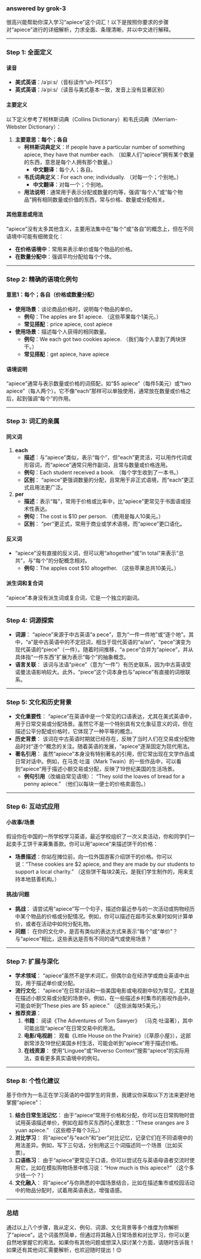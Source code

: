 ### answered by grok-3
很高兴能帮助你深入学习“apiece”这个词汇！以下是按照你要求的步骤对“apiece”进行的详细解析，力求全面、条理清晰，并以中文进行解释。

---

### Step 1: 全面定义

#### 读音
- **美式英语**：/əˈpiːs/（音标读作“uh-PEES”）
- **英式英语**：/əˈpiːs/（读音与美式基本一致，发音上没有显著区别）

#### 主要定义
以下定义参考了柯林斯词典（Collins Dictionary）和韦氏词典（Merriam-Webster Dictionary）：

1. **主要意思：每个；各自**
   - **柯林斯词典定义**：If people have a particular number of something apiece, they have that number each. （如果人们“apiece”拥有某个数量的东西，意思是每个人拥有那个数量。）
     - **中文翻译**：每个人；各自。
   - **韦氏词典定义**：For each one; individually. （对每一个；个别地。）
     - **中文翻译**：对每一个；个别地。
   - **用法说明**：通常用于表示分配或数量的均等，强调“每个人”或“每个物品”拥有相同数量或价值的东西，常与价格、数量或分配相关。

#### 其他意思或用法
“apiece”没有太多其他含义，主要用法集中在“每个”或“各自”的概念上，但在不同语境中可能有细微变化：
- **在价格语境中**：常用来表示单价或每个物品的价格。
- **在数量分配中**：强调平均分配给每个个体。

---

### Step 2: 精确的语境化例句

#### 意思1：每个；各自（价格或数量分配）
- **使用场景**：谈论商品价格时，说明每个物品的单价。
  - **例句**：The apples are $1 apiece. （这些苹果每个1美元。）
  - **常见搭配**：price apiece, cost apiece
- **使用场景**：描述每个人获得的相同数量。
  - **例句**：We each got two cookies apiece. （我们每个人拿到了两块饼干。）
  - **常见搭配**：get apiece, have apiece

#### 语境说明
“apiece”通常与表示数量或价格的词搭配，如“$5 apiece”（每件5美元）或“two apiece”（每人两个）。它不像“each”那样可以单独使用，通常放在数量或价格之后，起到强调“每个”的作用。

---

### Step 3: 词汇的亲属

#### 同义词
1. **each**
   - **描述**：与“apiece”类似，表示“每个”，但“each”更灵活，可以用作代词或形容词，而“apiece”通常只用作副词，且常与数量或价格连用。
   - **例句**：Each student received a book. （每个学生收到了一本书。）
   - **区别**： “apiece”更强调数量的分配，且常用于非正式语境，而“each”更正式且用法更广泛。
2. **per**
   - **描述**：表示“每”，常用于价格或比率中，比“apiece”更常见于书面语或技术性表达。
   - **例句**：The cost is $10 per person. （费用是每人10美元。）
   - **区别**： “per”更正式，常用于商业或学术语境，而“apiece”更口语化。

#### 反义词
- “apiece”没有直接的反义词，但可以用“altogether”或“in total”来表示“总共”，与“每个”的分配概念相对。
  - **例句**：The apples cost $10 altogether. （这些苹果总共10美元。）

#### 派生词和复合词
“apiece”本身没有派生词或复合词，它是一个独立的副词。

---

### Step 4: 词源探索

- **词源**： “apiece”来源于中古英语“a pece”，意为“一件一件地”或“逐个地”。其中，“a”是中古英语中的不定冠词，相当于现代英语的“a/an”，“pece”演变为现代英语的“piece”（一件）。随着时间推移，“a pece”合并为“apiece”，并从具体指“一件东西”扩展为表示“每个”的抽象概念。
- **语言关联**： 该词与法语“pièce”（意为“一件”）有历史联系，因为中古英语受诺曼法语影响较大。此外，“piece”这个词本身也与“apiece”有直接的词根联系。

---

### Step 5: 文化和历史背景

- **文化重要性**： “apiece”在英语中是一个常见的口语表达，尤其在美式英语中，用于日常交易或分配场景。虽然它不是一个特别具有文化象征意义的词，但在描述公平分配或价格时，它体现了一种平等的概念。
- **历史背景**： 该词在中古英语时期就已经存在，反映了当时人们在交易或分配物品时对“逐个”概念的关注。随着英语的发展，“apiece”逐渐固定为现代用法。
- **著名引用**： 虽然“apiece”本身没有特别著名的引用，但它常出现在文学作品或日常对话中。例如，在马克·吐温（Mark Twain）的一些作品中，可以看到“apiece”用于描述小额交易或分配，反映了19世纪美国的生活场景。
  - **例句引用**（改编自常见语境）： “They sold the loaves of bread for a penny apiece.” （他们以每块一便士的价格卖面包。）

---

### Step 6: 互动式应用

#### 小故事/场景
假设你在中国的一所学校学习英语，最近学校组织了一次义卖活动，你和同学们一起卖手工饼干来筹集善款。你可以用“apiece”来描述饼干的价格：
- **场景描述**：你站在摊位前，向一位外国游客介绍饼干的价格。你可以说：“These cookies are $2 apiece, and they are made by our students to support a local charity.” （这些饼干每块2美元，是我们学生制作的，用来支持本地慈善机构。）

#### 挑战/问题
- **挑战**： 请尝试用“apiece”写一个句子，描述你最近参与的一次活动或购物经历中某个物品的价格或分配情况。例如，你可以描述在超市买水果时如何计算单价，或者在活动中如何分配礼物。
- **问题**： 在你的文化中，是否有类似的表达方式来表示“每个”或“单价”？与“apiece”相比，这些表达是否有不同的语气或使用场景？

---

### Step 7: 扩展与深化

- **学术领域**： “apiece”虽然不是学术词汇，但偶尔会在经济学或商业英语中出现，用于描述单价或分配。
- **流行文化**： “apiece”在日常对话和一些美国电影或电视剧中较为常见，尤其是在描述小额交易或分配的场景中。例如，在一些描述乡村集市的影视作品中，可能会听到“These pies are $5 apiece.” （这些派每块5美元。）
- **推荐资源**：
  1. **书籍**： 阅读《The Adventures of Tom Sawyer》 （马克·吐温著），其中可能出现“apiece”在日常交易中的用法。
  2. **电影/电视剧**： 观看《Little House on the Prairie》（《草原小屋》），这部剧常涉及19世纪美国乡村生活，可能会听到“apiece”用于描述价格。
  3. **在线资源**： 使用“Linguee”或“Reverso Context”搜索“apiece”的实际用法，查看更多真实语境中的例句。

---

### Step 8: 个性化建议

基于你作为一名正在学习英语的中国学生的背景，我建议你采取以下方法来更好地掌握“apiece”：
1. **结合日常生活记忆**： 由于“apiece”常用于价格和分配，你可以在日常购物时尝试用英语描述单价，例如在超市买东西时心里默念：“These oranges are 3 yuan apiece.” （这些橙子每个3元。）
2. **对比学习**： 将“apiece”与“each”和“per”对比记忆，记录它们在不同语境中的用法差异。例如，写下三句话，分别用这三个词描述同一个场景（比如买票）。
3. **口语练习**： 由于“apiece”更常见于口语，你可以尝试在与英语母语者交流时使用它，比如在模拟购物场景中练习说：“How much is this apiece?” （这个多少钱一个？）
4. **文化融入**： 将“apiece”与你熟悉的中国场景结合，比如在描述集市或校园活动中的物品分配时，试着用英语表达，增强语感。

---

### 总结
通过以上八个步骤，我从定义、例句、词源、文化背景等多个维度为你解析了“apiece”。这个词虽然简单，但通过将其融入日常场景和对比学习，你可以更自然地掌握它的用法。如果你有其他问题或想深入探讨某个方面，请随时告诉我！如果还有其他词汇需要解析，也欢迎随时提出！😊